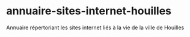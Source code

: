 # annuaire-sites-internet-houilles
Annuaire répertoriant les sites internet liés à la vie de la ville de Houilles
